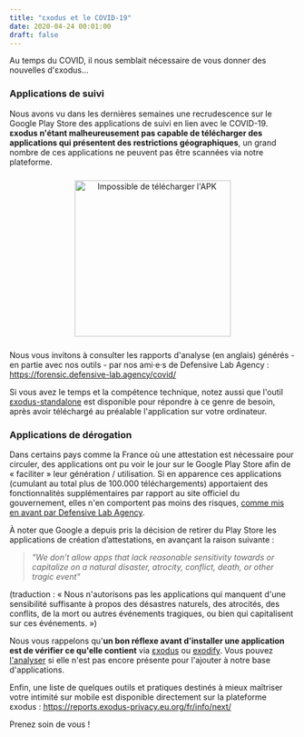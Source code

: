 ```yaml
---
title: "εxodus et le COVID-19"
date: 2020-04-24 00:01:00
draft: false
---
```


Au temps du COVID, il nous semblait nécessaire de vous donner des nouvelles d'εxodus…

### Applications de suivi

Nous avons vu dans les dernières semaines une recrudescence sur le Google Play Store des applications de suivi en lien avec le COVID-19. **εxodus n'étant malheureusement pas capable de télécharger des applications qui présentent des restrictions géographiques**, un grand nombre de ces applications ne peuvent pas être scannées via notre plateforme.

<p style="text-align:center">
  <img src="/media/post/covid/unable.fr.png" style="height:275px; margin:10px" alt="Impossible de télécharger l'APK" caption="Impossible de télécharger l'APK">
</p>

Nous vous invitons à consulter les rapports d'analyse (en anglais) générés - en partie avec nos outils - par nos ami·e·s de Defensive Lab Agency : https://forensic.defensive-lab.agency/covid/

Si vous avez le temps et la compétence technique, notez aussi que l'outil [εxodus-standalone](https://github.com/Exodus-Privacy/exodus-standalone) est disponible pour répondre à ce genre de besoin, après avoir téléchargé au préalable l'application sur votre ordinateur.

### Applications de dérogation

Dans certains pays comme la France où une attestation est nécessaire pour circuler, des applications ont pu voir le jour sur le Google Play Store afin de « faciliter » leur génération / utilisation. Si en apparence ces applications (cumulant au total plus de 100.000 téléchargements) apportaient des fonctionnalités supplémentaires par rapport au site officiel du gouvernement, elles n'en comportent pas moins des risques, [comme mis en avant par Defensive Lab Agency](https://twitter.com/defensive_lab/status/1249350060606926849).

À noter que Google a depuis pris la décision de retirer du Play Store les applications de création d’attestations, en avançant la raison suivante :

> *"We don’t allow apps that lack reasonable sensitivity towards or capitalize on a natural disaster, atrocity, conflict, death, or other tragic event"*

(traduction : « Nous n'autorisons pas les applications qui manquent d'une sensibilité suffisante à propos des désastres naturels, des atrocités, des conflits, de la mort ou autres événements tragiques, ou bien qui capitalisent sur ces événements. »)

Nous vous rappelons qu'**un bon réflexe avant d'installer une application est de vérifier ce qu'elle contient** via [εxodus](https://reports.exodus-privacy.eu.org) ou [exodify](https://github.com/FacettsOpen/exodify/). Vous pouvez [l'analyser](https://reports.exodus-privacy.eu.org/fr/analysis/submit/) si elle n'est pas encore présente pour l'ajouter à notre base d'applications.

Enfin, une liste de quelques outils et pratiques destinés à mieux maîtriser votre intimité sur mobile est disponible directement sur la plateforme εxodus : https://reports.exodus-privacy.eu.org/fr/info/next/

Prenez soin de vous !
